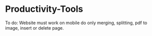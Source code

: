 # Productivity-Tools

To do:
Website must work on mobile
do only merging, splitting, pdf to image, insert or delete page.
